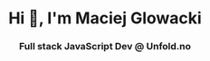 <h1 align="center">Hi 👋, I'm Maciej Glowacki</h1>
<h3 align="center">Full stack JavaScript Dev @ Unfold.no</h3>
<!-- 
<br/>

## My current stack:

<h4>Frontend</h4>

```javascript
React
Next.js and Gatsby
Redux
Sass, Styled Components
Material UI, Recharts
```


<h4>Backend</h4>

```javascript
Node
Express
GraphQL
MongoDB with Mongoose
Postgress with Sequalize
```

<br/><br/>

## Recently worked on:

 ### Personal Portfolio - In Production
 [Frontend](https://github.com/MaciejGL/personal_portfolio_frontend)<br/>
 [Backend](https://github.com/MaciejGL/personal_portfolio_backend)<br/>
 [Live](https://maciej-dev.netlify.app/)<br/>
 <img src="https://github.com/MaciejGL/personal_portfolio_frontend/blob/main/assets/portfolio_browser_frame.png" alt="Personal Portfolio" />
 
 ### Victoria T Art - In Production
 [Blog with Next.js - Code](https://github.com/MaciejGL/wika-blog-next)<br/>
 [With Headless CMS - Strapi - Code](https://github.com/MaciejGL/wika_cms)<br/>
 [Live](https://victoria-t-art.com/)<br/>
 <img src="https://github.com/MaciejGL/wika-blog-next/blob/main/victoria-devices-modified.jpg" alt="Blog Nextjs" />
 
 ### Physio - development has been permamently stopped.
 [Frontend](https://github.com/MaciejGL/final-project-frontend) <br /> 
 [Backend](https://github.com/MaciejGL/final-project-backend) <br /> 
 [Live](https://phys-io.netlify.app/)<br/>
 <img src="https://maciej-dev.com/static/7e0556f59632a2c218bb778be9262385/2cdd79f6e85ec1f88f449388776e667a.jpg" alt="physio" />

<br/><br/>

## Currently learning
Typescript

<br/><br/>

<h3 align="left">Connect with me:</h3>

<p align="left">
<a href="https://linkedin.com/in/maciej-glowacki1/" target="blank"><img align="center" src="https://cdn.jsdelivr.net/npm/simple-icons@3.0.1/icons/linkedin.svg" alt="edin.com/in/maciej-glowacki1/" height="30" width="40" /> - LinkedIn - Maciej Glowacki1</a>
</p>

<p align="left">
<img align="center" src="https://cdn.jsdelivr.net/npm/simple-icons@3.0.1/icons/gmail.svg" alt="Gmail Logo" height="30" width="40" /> - m.glowacki01@gmail.com
</p>
<br/><br/>

<h3 align="center">Languages and Tools</h3>
<p align="center">
<a href="https://developer.mozilla.org/en-US/docs/Web/JavaScript" target="_blank"><img src="https://github.com/devicons/devicon/blob/master/icons/javascript/javascript-original.svg" alt="javascript" width="40" height="40"/></a>
</p></br> 


<h4 align="center" width="100%">Frontend</h4>
<p align="center" width="100%">
<a href="https://www.w3.org/html/" target="_blank"><img src="https://github.com/devicons/devicon/blob/master/icons/html5/html5-original.svg" alt="html5" width="40" height="40"/></a>
<a href="https://www.w3schools.com/css/" target="_blank"><img src="https://github.com/devicons/devicon/blob/master/icons/css3/css3-original.svg" alt="css3" width="40" height="40"/></a>
<a href="https://reactjs.org/" target="_blank"><img src="https://github.com/devicons/devicon/blob/master/icons/react/react-original.svg" alt="react" width="40" height="40"/></a>
<a href="https://redux.js.org" target="_blank"><img src="https://github.com/devicons/devicon/blob/master/icons/redux/redux-original.svg" alt="redux" width="40" height="40"/></a>
<a href="https://nextjs.org/" target="_blank"><img src="https://cdn.worldvectorlogo.com/logos/nextjs-3.svg" alt="nextjs" width="40" height="40"/></a>
<a href="https://www.gatsbyjs.com/" target="_blank"><img src="https://github.com/devicons/devicon/blob/master/icons/gatsby/gatsby-original.svg" alt="gatsby" width="40" height="40"/></a>
<a href="https://sass-lang.com" target="_blank"><img src="https://github.com/devicons/devicon/blob/master/icons/sass/sass-original.svg" alt="sass" width="40" height="40"/></a>
<a href="https://getbootstrap.com" target="_blank"><img src="https://github.com/devicons/devicon/blob/master/icons/bootstrap/bootstrap-plain.svg" alt="bootstrap" width="40" height="40"/></a>
</p>
</br> 


<h4 align="center" width="100%">Backend</h4>
<p align="center">
<a href="https://nodejs.org" target="_blank"><img src="https://github.com/devicons/devicon/blob/master/icons/nodejs/nodejs-original.svg" alt="nodejs" width="40" height="40"/></a>
<a href="https://expressjs.com" target="_blank"><img src="https://github.com/devicons/devicon/blob/master/icons/express/express-original.svg" alt="express" width="40" height="40"/></a>
<a href="https://graphql.org" target="_blank"><img src="https://www.vectorlogo.zone/logos/graphql/graphql-icon.svg" alt="graphql" width="40" height="40"/></a>
<a href="https://www.mongodb.com/" target="_blank"><img src="https://github.com/devicons/devicon/blob/master/icons/mongodb/mongodb-original.svg" alt="mongodb" width="40" height="40"/></a>
<a href="https://www.postgresql.org" target="_blank"><img src="https://github.com/devicons/devicon/blob/master/icons/postgresql/postgresql-original.svg" alt="postgresql" width="40" height="40"/></a>
 <a href="https://www.mysql.com/" target="_blank"><img src="https://github.com/devicons/devicon/blob/master/icons/mysql/mysql-original.svg" alt="mysql" width="40" height="40"/></a>
  <a href="https://sequelize.org/ target="_blank"><img src="https://github.com/devicons/devicon/blob/master/icons/sequelize/sequelize-original.svg" alt="sequelize" width="40" height="40"/></a>
<a href="https://firebase.google.com/" target="_blank"><img src="https://github.com/devicons/devicon/blob/master/icons/firebase/firebase-plain.svg" alt="firebase" width="40" height="40"/></a>
</p>
</br>


<h4 align="center" width="100%">Tools</h4>
<p align="center"> 
<a href="https://git-scm.com/" target="_blank"><img src="https://github.com/devicons/devicon/blob/master/icons/nodejs/nodejs-original.svg" alt="git" width="40" height="40"/></a> 
<a href="https://heroku.com" target="_blank"> <img src="https://github.com/devicons/devicon/blob/master/icons/heroku/heroku-original.svg" alt="heroku" width="40" height="40"/> </a> 
<a href="https://aws.amazon.com" target="_blank"> 
 <img src="https://github.com/devicons/devicon/blob/master/icons/amazonwebservices/amazonwebservices-original.svg" alt="aws" width="40" height="40"/> 
 </a> 
<a href="https://webpack.js.org" target="_blank"> <img src="https://github.com/devicons/devicon/blob/master/icons/webpack/webpack-original.svg" alt="webpack" width="40" height="40"/> </a>
<a href="https://www.docker.com/" target="_blank"> <img src="https://github.com/devicons/devicon/blob/master/icons/docker/docker-original.svg" alt="docker" width="40" height="40"/> </a> 
<a href="https://postman.com" target="_blank"> <img src="https://www.vectorlogo.zone/logos/getpostman/getpostman-icon.svg" alt="postman" width="40" height="40"/> </a> 
<a href="https://jestjs.io" target="_blank"> <img src="https://www.vectorlogo.zone/logos/jestjsio/jestjsio-icon.svg" alt="jest" width="40" height="40"/> </a>
<a href="https://mochajs.org" target="_blank"> <img src="https://www.vectorlogo.zone/logos/mochajs/mochajs-icon.svg" alt="mocha" width="40" height="40"/> </a> 
<a href="https://www.figma.com/" target="_blank"> <img src="https://www.vectorlogo.zone/logos/figma/figma-icon.svg" alt="figma" width="40" height="40"/> </a> 
<a href="https://pugjs.org" target="_blank"> <img src="https://cdn.worldvectorlogo.com/logos/pug.svg" alt="pug" width="40" height="40"/> </a>
 </p></br> 
 
  -->


 
 
 
